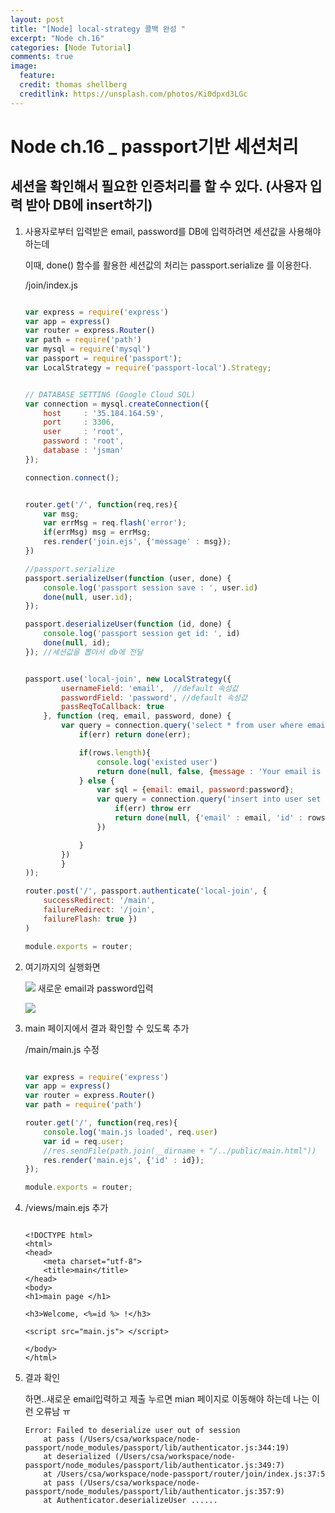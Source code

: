 ```yaml
---
layout: post
title: "[Node] local-strategy 콜백 완성 "
excerpt: "Node ch.16"
categories: [Node Tutorial]
comments: true
image:
  feature:
  credit: thomas shellberg
  creditlink: https://unsplash.com/photos/Ki0dpxd3LGc
---
```


#  Node ch.16 _ passport기반 세션처리
## 세션을 확인해서 필요한 인증처리를 할 수 있다. (사용자 입력 받아 DB에 insert하기)

1. 사용자로부터 입력받은 email, password를 DB에 입력하려면 세션값을 사용해야하는데  

    이때, done() 함수를 활용한 세션값의 처리는 passport.serialize 를 이용한다.

    /join/index.js

    ```js

    var express = require('express')
    var app = express()
    var router = express.Router()
    var path = require('path')
    var mysql = require('mysql')
    var passport = require('passport');
    var LocalStrategy = require('passport-local').Strategy;


    // DATABASE SETTING (Google Cloud SQL)
    var connection = mysql.createConnection({
        host     : '35.184.164.59',
        port     : 3306,
        user     : 'root',
        password : 'root',
        database : 'jsman'
    });

    connection.connect();


    router.get('/', function(req,res){
        var msg;
        var errMsg = req.flash('error');
        if(errMsg) msg = errMsg;
        res.render('join.ejs', {'message' : msg});
    })

    //passport.serialize
    passport.serializeUser(function (user, done) {
        console.log('passport session save : ', user.id)
        done(null, user.id);
    });

    passport.deserializeUser(function (id, done) {
        console.log('passport session get id: ', id)
        done(null, id);
    }); //세션값을 뽑아서 db에 전달


    passport.use('local-join', new LocalStrategy({
            usernameField: 'email',  //default 속성값
            passwordField: 'password', //default 속성값
            passReqToCallback: true
        }, function (req, email, password, done) {
            var query = connection.query('select * from user where email=?', [email], function(err,rows){
                if(err) return done(err);

                if(rows.length){
                    console.log('existed user')
                    return done(null, false, {message : 'Your email is already used'})
                } else {
                    var sql = {email: email, password:password};
                    var query = connection.query('insert into user set ?', sql, function(err,rows) {
                        if(err) throw err
                        return done(null, {'email' : email, 'id' : rows.insertId});
                    })

                }
            })
            }
    ));

    router.post('/', passport.authenticate('local-join', {
        successRedirect: '/main',
        failureRedirect: '/join',
        failureFlash: true })
    )

    module.exports = router;

    ```

2. 여기까지의 실행화면

    <img src="https://cdn-images-1.medium.com/max/2000/1*EDLVpbw25dTmZc6-Zgq6MQ.png"> 새로운 email과 password입력

    <img src="https://cdn-images-1.medium.com/max/2000/1*aWuv0fc8X-w24ZzEDqpQdA.png">



3. main 페이지에서 결과 확인할 수 있도록 추가

    /main/main.js  수정

    ```js

    var express = require('express')
    var app = express()
    var router = express.Router()
    var path = require('path')

    router.get('/', function(req,res){
        console.log('main.js loaded', req.user)
        var id = req.user;
        //res.sendFile(path.join(__dirname + "/../public/main.html"))
        res.render('main.ejs', {'id' : id});
    });

    module.exports = router;

    ```


4. /views/main.ejs 추가

    ```ejs
    
    <!DOCTYPE html>
    <html>
    <head>
        <meta charset="utf-8">
        <title>main</title>
    </head>
    <body>
    <h1>main page </h1>

    <h3>Welcome, <%=id %> !</h3>

    <script src="main.js"> </script>

    </body>
    </html>

    ```


5. 결과 확인

    하면..새로운 email입력하고 제출 누르면 mian 페이지로 이동해야 하는데 나는 이런 오류남 ㅠ

    ```
    Error: Failed to deserialize user out of session
        at pass (/Users/csa/workspace/node-passport/node_modules/passport/lib/authenticator.js:344:19)
        at deserialized (/Users/csa/workspace/node-passport/node_modules/passport/lib/authenticator.js:349:7)
        at /Users/csa/workspace/node-passport/router/join/index.js:37:5
        at pass (/Users/csa/workspace/node-passport/node_modules/passport/lib/authenticator.js:357:9)
        at Authenticator.deserializeUser ......

    ```    
